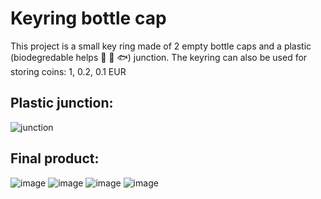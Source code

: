 # Keyring bottle cap

This project is a small key ring made of 2 empty bottle caps and a plastic (biodegredable helps 🌲 🌊 🐟) junction.
The keyring can also be used for storing coins: 1, 0.2, 0.1 EUR

## Plastic junction:
![junction](https://github.com/user-attachments/assets/766006a5-bd44-4bde-953e-c92057e92fda)
## Final product:
![image](https://github.com/user-attachments/assets/3ca82faf-d733-4756-b873-6f047dccf254) ![image](https://github.com/user-attachments/assets/d2de1644-42aa-408e-ac30-43131b30394b)
![image](https://github.com/user-attachments/assets/83a08a0c-3e89-40be-bc88-bd656b970c1c)
![image](https://github.com/user-attachments/assets/73a4b5db-c8b0-4863-8503-9fe6486ca0e0)


